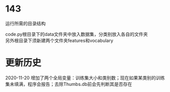 # 143  
运行所需的目录结构  
  
code.py根目录下的data文件夹中放入数据集，分类别放入各自的文件夹  
另外根目录下须新建两个文件夹features和vocabulary  

# 更新历史  
2020-11-20 增加了两个全局变量：训练集大小和类别数；现在如果某类别的训练集未填满，程序会报告；去除Thumbs.db前会先判断其是否存在
